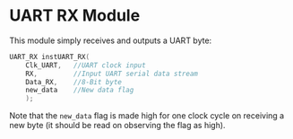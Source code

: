 # UART RX Module

This module simply receives and outputs a UART byte:

```verilog
UART_RX instUART_RX(
	Clk_UART,   //UART clock input
	RX,         //Input UART serial data stream
	Data_RX,    //8-Bit byte
	new_data    //New data flag
    );
```

Note that the `new_data` flag is made high for one clock cycle on receiving a new byte (it should be read on observing the flag as high).
